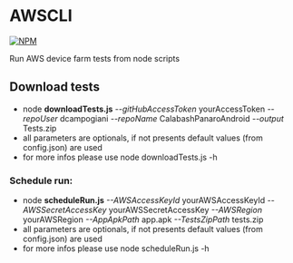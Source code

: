 # AWSCLI
[![NPM](https://nodei.co/npm/awsdevicefarmcli.png?compact=true)](https://nodei.co/npm/awsdevicefarmcli/)

Run AWS device farm tests from node scripts

## Download tests
- node **downloadTests.js** *--gitHubAccessToken* yourAccessToken *--repoUser* dcampogiani *--repoName* CalabashPanaroAndroid *--output* Tests.zip
- all parameters are optionals, if not presents default values (from config.json) are used
- for more infos please use node downloadTests.js -h


### Schedule run:
- node **scheduleRun.js** *--AWSAccessKeyId* yourAWSAccessKeyId *--AWSSecretAccessKey* yourAWSSecretAccessKey *--AWSRegion* yourAWSRegion *--AppApkPath* app.apk *--TestsZipPath* tests.zip
- all parameters are optionals, if not presents default values (from config.json) are used
- for more infos please use node scheduleRun.js -h
